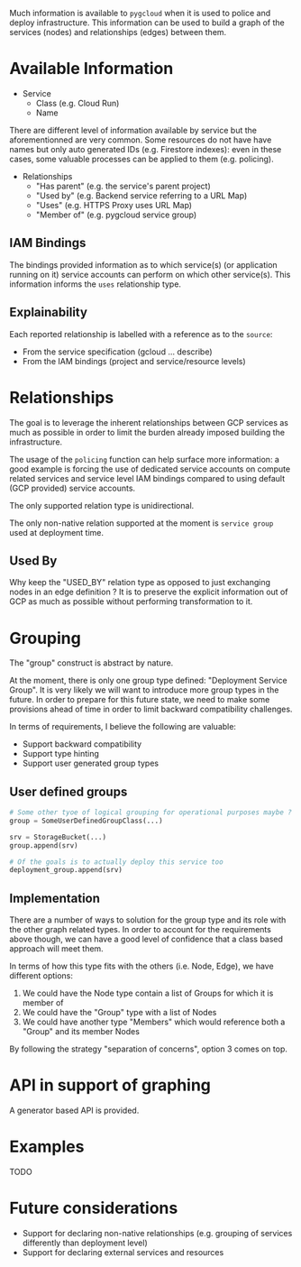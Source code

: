 Much information is available to `pygcloud` when it is used to police and deploy infrastructure. This information can be used to build a graph of the services (nodes) and relationships (edges) between them.

# Available Information

* Service
  * Class (e.g. Cloud Run)
  * Name

There are different level of information available by service but the aforementionned are very common. Some resources do not have have names but only auto generated IDs (e.g. Firestore indexes): even in these cases, some valuable processes can be applied to them (e.g. policing).

* Relationships
  * "Has parent" (e.g. the service's parent project)
  * "Used by" (e.g. Backend service referring to a URL Map)
  * "Uses" (e.g. HTTPS Proxy uses URL Map)
  * "Member of" (e.g. pygcloud service group)

## IAM Bindings

The bindings provided information as to which service(s) (or application running on it) service accounts can perform on which other service(s). This information informs the `uses` relationship type.

## Explainability

Each reported relationship is labelled with a reference as to the `source`:

* From the service specification (gcloud ... describe)
* From the IAM bindings (project and service/resource levels)

# Relationships

The goal is to leverage the inherent relationships between GCP services as much as possible in order to limit the burden already imposed building the infrastructure.

The usage of the `policing` function can help surface more information: a good example is forcing the use of dedicated service accounts on compute related services and service level IAM bindings compared to using default (GCP provided) service accounts.

The only supported relation type is unidirectional.

The only non-native relation supported at the moment is `service group` used at deployment time.

## Used By

Why keep the "USED_BY" relation type as opposed to just exchanging nodes in an edge definition ?
It is to preserve the explicit information out of GCP as much as possible without performing
transformation to it.

# Grouping

The "group" construct is abstract by nature.

At the moment, there is only one group type defined: "Deployment Service Group". It is very likely we will want to introduce more group types in the future. In order to prepare for this future state, we need to make some provisions ahead of time in order to limit backward compatibility challenges.

In terms of requirements, I believe the following are valuable:

* Support backward compatibility
* Support type hinting
* Support user generated group types

## User defined groups

```python
# Some other tyoe of logical grouping for operational purposes maybe ?
group = SomeUserDefinedGroupClass(...)

srv = StorageBucket(...)
group.append(srv)

# Of the goals is to actually deploy this service too
deployment_group.append(srv)
```

## Implementation

There are a number of ways to solution for the group type and its role with the other graph related types. In order to account for the requirements above though, we can have a good level of confidence that a class based approach will meet them.

In terms of how this type fits with the others (i.e. Node, Edge), we have different options:

1. We could have the Node type contain a list of Groups for which it is member of
2. We could have the "Group" type with a list of Nodes
3. We could have another type "Members" which would reference both a "Group" and its member Nodes

By following the strategy "separation of concerns", option 3 comes on top.

# API in support of graphing

A generator based API is provided.

# Examples

TODO

# Future considerations

* Support for declaring non-native relationships (e.g. grouping of services differently than deployment level)
* Support for declaring external services and resources


